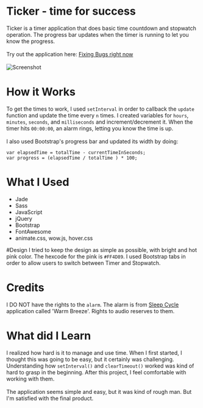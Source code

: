 # Ticker - time for success
Ticker is a timer application that does basic time countdown and stopwatch operation. The progress bar updates when the timer is running to let you know the progress.
<br><br>
Try out the application here: [Fixing Bugs right now](#)
<br><br>
![Screenshot](http://i.imgur.com/xCuP1L9.png)

# How it Works
To get the times to work, I used `setInterval` in order to callback the `update` function and update the time every `n` times. I created variables for `hours`, `minutes`, `seconds`, and `milliseconds` and increment/decrement it. When the timer hits `00:00:00`, an alarm rings, letting you know the time is up. 
<br><br>
I also used Bootstrap's progress bar and updated its width by doing:
```
var elapsedTime = totalTime - currentTimeInSeconds;
var progress = (elapsedTime / totalTime ) * 100;
```

# What I Used
* Jade
* Sass
* JavaScript
* jQuery
* Bootstrap
* FontAwesome
* animate.css, wow.js, hover.css

#Design
I tried to keep the design as simple as possible, with bright and hot pink color. The hexcode for the pink is `#FF4D89`. I used Bootstrap tabs in order to allow users to switch between Timer and Stopwatch.

# Credits
I DO NOT have the rights to the `alarm`. The alarm is from [Sleep Cycle](http://www.sleepcycle.com/) application called 'Warm Breeze'. Rights to audio reserves to them.

# What did I Learn
I realized how hard is it to manage and use time. When I first started, I thought this was going to be easy, but it certainly was challenging. Understanding how `setInterval()` and `clearTimeout()` worked was kind of hard to grasp in the beginning. After this project, I feel comfortable with working with them. 
<br><br>
The application seems simple and easy, but it was kind of rough man. But I'm satisfied with the final product.
